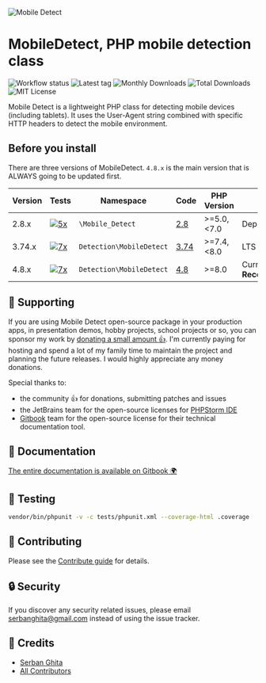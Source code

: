 ![Mobile Detect](http://demo.mobiledetect.net/logo-github.png)

MobileDetect, PHP mobile detection class
========================================

![Workflow status](https://img.shields.io/github/actions/workflow/status/serbanghita/Mobile-Detect/4.8.x-test.yml?style=flat-square)
![Latest tag](https://img.shields.io/github/v/tag/serbanghita/Mobile-Detect?filter=4.*&style=flat-square)
![Monthly Downloads](https://img.shields.io/packagist/dm/mobiledetect/mobiledetectlib?style=flat-square&label=installs)
![Total Downloads](https://img.shields.io/packagist/dt/mobiledetect/mobiledetectlib?style=flat-square&label=installs)
![MIT License](https://img.shields.io/packagist/l/mobiledetect/mobiledetectlib?style=flat-square)

Mobile Detect is a lightweight PHP class for detecting mobile devices (including tablets).
It uses the User-Agent string combined with specific HTTP headers to detect the mobile environment.

## Before you install

There are three versions of MobileDetect. 
`4.8.x` is the main version that is ALWAYS going to be updated first.

| Version | Tests                                                                                                                                                                                                 | Namespace | Code                                                             | PHP Version | Status               |
|---------|-------------------------------------------------------------------------------------------------------------------------------------------------------------------------------------------------------|-----------|------------------------------------------------------------------|-------------|----------------------|
| 2.8.x   | [![5x](https://img.shields.io/github/actions/workflow/status/serbanghita/Mobile-Detect/2.8.x-test.yml?style=flat-square)](https://github.com/serbanghita/Mobile-Detect/actions/workflows/test.yml)  | `\Mobile_Detect`       | [2.8](https://github.com/serbanghita/Mobile-Detect/tree/2.8.x)   | \>=5.0,<7.0 | Deprecated           |
| 3.74.x  | [![7x](https://img.shields.io/github/actions/workflow/status/serbanghita/Mobile-Detect/3.74.x-test.yml?style=flat-square)](https://github.com/serbanghita/Mobile-Detect/actions/workflows/test.yml) | `Detection\MobileDetect`        | [3.74](https://github.com/serbanghita/Mobile-Detect/tree/3.74.x) | \>=7.4,<8.0 | LTS                  |
| 4.8.x   | [![7x](https://img.shields.io/github/actions/workflow/status/serbanghita/Mobile-Detect/4.8.x-test.yml?style=flat-square)](https://github.com/serbanghita/Mobile-Detect/actions/workflows/test.yml)  | `Detection\MobileDetect`        | [4.8](https://github.com/serbanghita/Mobile-Detect/tree/4.8.x)   | \>=8.0      | Current, **Recommended** |

## 🤝 Supporting

If you are using Mobile Detect open-source package in your production apps, in presentation demos, hobby projects, school projects or so, you can sponsor my work by [donating a small amount :+1:](https://www.paypal.com/cgi-bin/webscr?cmd=_donations&business=mobiledetectlib%40gmail%2ecom&lc=US&item_name=Mobile%20Detect&currency_code=USD&bn=PP%2dDonationsBF%3abtn_donate_SM%2egif%3aNonHosted). I'm currently paying for hosting and spend a lot of my family time to maintain the project and planning the future releases. I would highly appreciate any money donations.

Special thanks to:

* the community :+1: for donations, submitting patches and issues
* the JetBrains team for the open-source licenses for [PHPStorm IDE](https://www.jetbrains.com/phpstorm/)
* [Gitbook](https://www.gitbook.com/) team for the open-source license for their technical documentation tool.


## 📃 Documentation

[The entire documentation is available on Gitbook 🌍](https://mobile-detect.gitbook.io/)

## 🐛 Testing

``` bash
vendor/bin/phpunit -v -c tests/phpunit.xml --coverage-html .coverage
```

## 🤝 Contributing

Please see the [Contribute guide](https://mobile-detect.gitbook.io/home/contribute) for details.

## 🔒  Security

If you discover any security related issues, please email serbanghita@gmail.com instead of using the issue tracker.

## 🎉 Credits

- [Serban Ghita](https://github.com/serbanghita)
- [All Contributors](https://mobile-detect.gitbook.io/home/credits)
